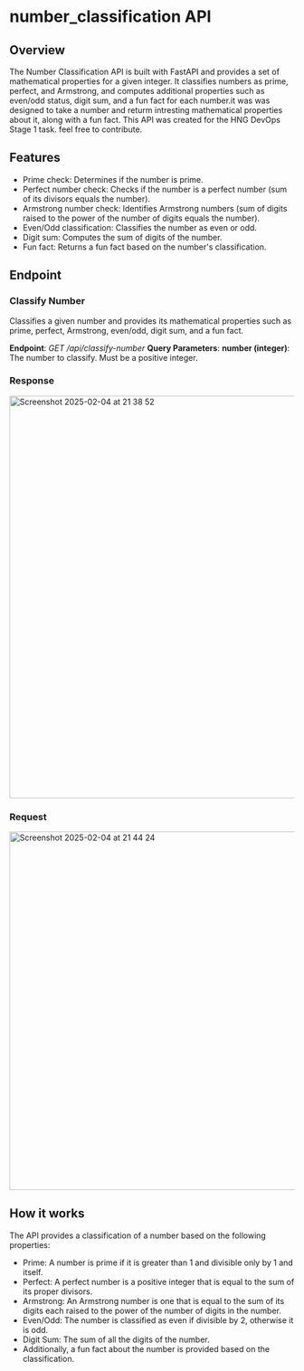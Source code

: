 # number_classification API
## Overview
The Number Classification API is built with FastAPI and provides a set of mathematical properties for a given integer. It classifies numbers as prime, perfect, and Armstrong, and computes additional properties such as even/odd status, digit sum, and a fun fact for each number.it was was designed to take a number and returm intresting mathematical properties about it, along with a fun fact.
This API was created for the HNG DevOps Stage 1 task. feel free to contribute.
## Features
- Prime check: Determines if the number is prime.
- Perfect number check: Checks if the number is a perfect number (sum of its divisors equals the number).
- Armstrong number check: Identifies Armstrong numbers (sum of digits raised to the power of the number of digits equals the number).
- Even/Odd classification: Classifies the number as even or odd.
- Digit sum: Computes the sum of digits of the number.
- Fun fact: Returns a fun fact based on the number's classification.
## Endpoint
### Classify Number
Classifies a given number and provides its mathematical properties such as prime, perfect, Armstrong, even/odd, digit sum, and a fun fact.

**Endpoint**: _GET /api/classify-number_
**Query Parameters**:
**number (integer)**: The number to classify. Must be a positive integer.

### Response
<img width="712" alt="Screenshot 2025-02-04 at 21 38 52" src="https://github.com/user-attachments/assets/e2fad011-8574-4f27-9a94-f5be873f51f5" />

### Request
<img width="634" alt="Screenshot 2025-02-04 at 21 44 24" src="https://github.com/user-attachments/assets/cc033977-82c9-4c29-b2f1-dc5ab493cc47" />

## How it works
The API provides a classification of a number based on the following properties:

- Prime: A number is prime if it is greater than 1 and divisible only by 1 and itself.
- Perfect: A perfect number is a positive integer that is equal to the sum of its proper divisors.
- Armstrong: An Armstrong number is one that is equal to the sum of its digits each raised to the power of the number of digits in the number.
- Even/Odd: The number is classified as even if divisible by 2, otherwise it is odd.
- Digit Sum: The sum of all the digits of the number.
- Additionally, a fun fact about the number is provided based on the classification.
